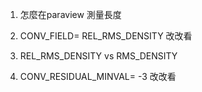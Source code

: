 1. 怎麼在paraview 測量長度

2. CONV_FIELD= REL_RMS_DENSITY 改改看

3. REL_RMS_DENSITY  vs  RMS_DENSITY

4. CONV_RESIDUAL_MINVAL= -3  改改看

